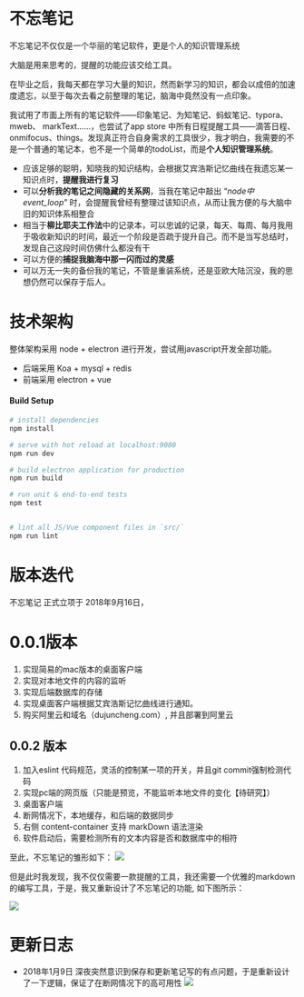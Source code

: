 # 不忘笔记

不忘笔记不仅仅是一个华丽的笔记软件，更是个人的知识管理系统

大脑是用来思考的，提醒的功能应该交给工具。

在毕业之后，我每天都在学习大量的知识，然而新学习的知识，都会以成倍的加速度遗忘，以至于每次去看之前整理的笔记，脑海中竟然没有一点印象。

我试用了市面上所有的笔记软件——印象笔记、为知笔记、蚂蚁笔记、typora、mweb、 markText……，也尝试了app store 中所有日程提醒工具——滴答日程、onmifocus、things。发现真正符合自身需求的工具很少，我才明白，我需要的不是一个普通的笔记本，也不是一个简单的todoList，而是**个人知识管理系统**。

- 应该足够的聪明，知晓我的知识结构，会根据艾宾浩斯记忆曲线在我遗忘某一知识点时，**提醒我进行复习**
- 可以**分析我的笔记之间隐藏的关系网**，当我在笔记中敲出 “*node中event_loop*” 时，会提醒我曾经有整理过该知识点，从而让我方便的与大脑中旧的知识体系相整合
- 相当于**柳比耶夫工作法**中的记录本，可以忠诚的记录，每天、每周、每月我用于吸收新知识的时间，最近一个阶段是否疏于提升自己。而不是当写总结时，发现自己这段时间仿佛什么都没有干
- 可以方便的**捕捉我脑海中那一闪而过的灵感**
- 可以万无一失的备份我的笔记，不管是重装系统，还是亚欧大陆沉没，我的思想仍然可以保存于后人。


# 技术架构

整体架构采用 node + electron 进行开发，尝试用javascript开发全部功能。

- 后端采用 Koa + mysql + redis
- 前端采用 electron + vue



#### Build Setup

``` bash
# install dependencies
npm install

# serve with hot reload at localhost:9080
npm run dev

# build electron application for production
npm run build

# run unit & end-to-end tests
npm test


# lint all JS/Vue component files in `src/`
npm run lint

```

# 版本迭代

不忘笔记 正式立项于 2018年9月16日，

# 0.0.1版本

1. 实现简易的mac版本的桌面客户端
2. 实现对本地文件的内容的监听
3. 实现后端数据库的存储
4. 实现桌面客户端根据艾宾浩斯记忆曲线进行通知。
5. 购买阿里云和域名（dujuncheng.com）, 并且部署到阿里云




## 0.0.2 版本

1. 加入eslint 代码规范，灵活的控制某一项的开关，并且git commit强制检测代码
2. 实现pc端的网页版（只能是预览，不能监听本地文件的变化【待研究】）
3. 桌面客户端
4. 断网情况下，本地缓存，和后端的数据同步
5. 右侧 content-container 支持 markDown 语法渲染
6. 软件启动后，需要检测所有的文本内容是否和数据库中的相符

至此，不忘笔记的雏形如下：
![](https://ws2.sinaimg.cn/large/006tNbRwgy1fvco93xxzjj31js0wqgr2.jpg)


但是此时我发现，我不仅仅需要一款提醒的工具，我还需要一个优雅的markdown的编写工具，于是，我又重新设计了不忘笔记的功能, 如下图所示：

![](https://ws1.sinaimg.cn/large/006tNc79ly1fz0q7gq6bbj31pi0u0mxq.jpg)

 

# 更新日志

- 2018年1月9日 
深夜突然意识到保存和更新笔记写的有点问题，于是重新设计了一下逻辑，保证了在断网情况下的高可用性
![](https://ws4.sinaimg.cn/large/006tNc79ly1fz0q8nws39j31hc0u0n1k.jpg)

